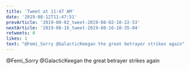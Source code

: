 ```yaml
---
title: 'Tweet at 11:47 AM'
date: '2019-08-12T11:47:51'
prevArticle: '2019-08-02_tweet-2019-08-02-18-22-53'
nextArticle: '2019-08-16_tweet-2019-08-16-10-35-04'
retweets: 0
likes: 1
text: "@Femi_Sorry @GalacticKeegan the great betrayer strikes again"
---
```

@Femi_Sorry @GalacticKeegan the great betrayer strikes again